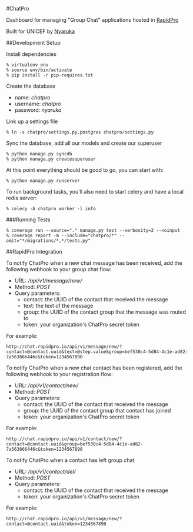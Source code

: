 #ChatPro

Dashboard for managing "Group Chat" applications hosted in [RapidPro](http://rapidpro.io)

Built for UNICEF by [Nyaruka](http://nyaruka.com)

##Development Setup

Install dependencies

```
% virtualenv env
% source env/bin/activate
% pip install -r pip-requires.txt
```

Create the database

 * name: _chatpro_
 * username: _chatpro_
 * password: _nyaruka_

Link up a settings file

```
% ln -s chatpro/settings.py.postgres chatpro/settings.py
```

Sync the database, add all our models and create our superuser

```
% python manage.py syncdb
% python manage.py createsuperuser
```

At this point everything should be good to go, you can start with:

```
% python manage.py runserver
```

To run background tasks, you'll also need to start celery and have a local redis server:

```
% celery -A chatpro worker -l info
```

###Running Tests

```
% coverage run --source="." manage.py test --verbosity=2 --noinput
% coverage report -m --include="chatpro/*" --omit="*/migrations/*,*/tests.py"
```

##RapidPro Integration

To notify ChatPro when a new chat message has been received, add the following webhook to your group chat flow:

 * URL: _/api/v1/message/new/_
 * Method: _POST_
 * Query parameters:
     * contact: the UUID of the contact that received the message
     * text: the text of the message
     * group: the UUID of the contact group that the message was routed to
     * token: your organization's ChatPro secret token
 
For example:

```
http://chat.rapidpro.io/api/v1/message/new/?contact=@contact.uuid&text=@step.value&group=bef530c4-5d84-4c1e-ad82-7a563866446c&token=1234567890
```

To notify ChatPro when a new chat contact has been registered, add the following webhook to your registration flow:

 * URL: _/api/v1/contact/new/_
 * Method: _POST_
 * Query parameters:
     * contact: the UUID of the contact that received the message
     * group: the UUID of the contact group that contact has joined
     * token: your organization's ChatPro secret token
 
For example:

```
http://chat.rapidpro.io/api/v1/contact/new/?contact=@contact.uuid&group=bef530c4-5d84-4c1e-ad82-7a563866446c&token=1234567890
```

To notify ChatPro when a contact has left group chat

 * URL: _/api/v1/contact/del/_
 * Method: _POST_
 * Query parameters:
     * contact: the UUID of the contact that received the message
     * token: your organization's ChatPro secret token
 
For example:

```
http://chat.rapidpro.io/api/v1/message/new/?contact=@contact.uuid&token=1234567890
```
